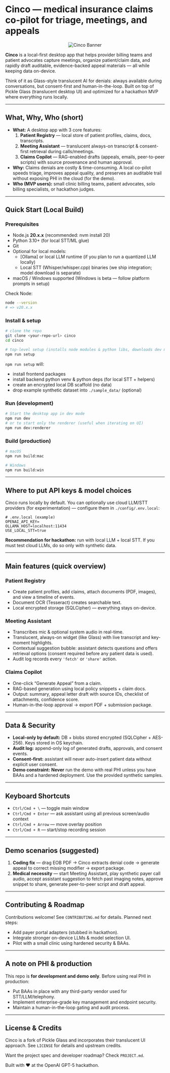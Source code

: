 # Cinco — medical insurance claims co-pilot for triage, meetings, and appeals

<p align="center">
  <img src="./public/assets/cinco-banner.gif" alt="Cinco Banner" />
</p>

**Cinco** is a local-first desktop app that helps provider billing teams and patient advocates capture meetings, organize patient/claim data, and rapidly draft auditable, evidence-backed appeal materials — all while keeping data on-device.

Think of it as Glass-style translucent AI for denials: always available during conversations, but consent-first and human-in-the-loop. Built on top of Pickle Glass (translucent desktop UI) and optimized for a hackathon MVP where everything runs locally.

---

## What, Why, Who (short)

- **What:** A desktop app with 3 core features:
    1. **Patient Registry** — local store of patient profiles, claims, docs, transcripts.
    2. **Meeting Assistant** — translucent always-on transcript & consent-first retrieval during calls/meetings.
    3. **Claims Copilot** — RAG-enabled drafts (appeals, emails, peer-to-peer scripts) with source provenance and human approval.
- **Why:** Claims denials are costly & time-consuming. A local co-pilot speeds triage, improves appeal quality, and preserves an auditable trail without exposing PHI in the cloud (for the demo).
- **Who (MVP users):** small clinic billing teams, patient advocates, solo billing specialists, or hackathon judges.

---

## Quick Start (Local Build)

### Prerequisites

- Node.js **20.x.x** (recommended: nvm install 20)
- Python 3.10+ (for local STT/ML glue)
- Git
- Optional for local models:
    - [Ollama] or local LLM runtime (if you plan to run a quantized LLM locally)
    - Local STT (Whisper/whisper.cpp) binaries (we ship integration; model download is separate)
- macOS / Windows supported (Windows is beta — follow platform prompts in setup)

Check Node:

```bash
node --version
# => v20.x.x
```

### Install & setup

```bash
# clone the repo
git clone <your-repo-url> cinco
cd cinco

# top-level setup (installs node modules & python libs, downloads dev models stubs)
npm run setup
```

`npm run setup` will:

- install frontend packages
- install backend python venv & python deps (for local STT + helpers)
- create an encrypted local DB scaffold (no data)
- drop example synthetic dataset into `./sample_data/` (optional)

### Run (development)

```bash
# Start the desktop app in dev mode
npm run dev
# or to start only the renderer (useful when iterating on UI)
npm run dev:renderer
```

### Build (production)

```bash
# macOS
npm run build:mac

# Windows
npm run build:win
```

---

## Where to put API keys & model choices

Cinco runs locally by default. You can optionally use cloud LLM/STT providers (for experimentation) — configure them in `./config/.env.local`:

```
# .env.local (example)
OPENAI_API_KEY=
OLLAMA_HOST=localhost:11434
USE_LOCAL_STT=true
```

**Recommendation for hackathon:** run with local LLM + local STT. If you must test cloud LLMs, do so only with synthetic data.

---

## Main features (quick overview)

### Patient Registry

- Create patient profiles, add claims, attach documents (PDF, images), and view a timeline of events.
- Document OCR (Tesseract) creates searchable text.
- Local encrypted storage (SQLCipher) — everything stays on-device.

### Meeting Assistant

- Transcribes mic & optional system audio in real-time.
- Translucent, always-on widget (like Glass) with live transcript and key-moment highlights.
- Contextual suggestion bubble: assistant detects questions and offers retrieval options (consent required before any patient data is used).
- Audit log records every `'fetch'` or `'share'` action.

### Claims Copilot

- One-click “Generate Appeal” from a claim.
- RAG-based generation using local policy snippets + claim docs.
- Output: summary, appeal letter draft with source IDs, checklist of attachments, confidence score.
- Human-in-the-loop approval → export PDF + submission package.

---

## Data & Security

- **Local-only by default:** DB + blobs stored encrypted (SQLCipher + AES-256). Keys stored in OS keychain.
- **Audit log:** append-only log of generated drafts, approvals, and consent events.
- **Consent-first:** assistant will never auto-insert patient data without explicit user consent.
- **Demo constraint:** **Never** run the demo with real PHI unless you have BAAs and a hardened deployment. Use the provided synthetic samples.

---

## Keyboard Shortcuts

- `Ctrl/Cmd + \` — toggle main window
- `Ctrl/Cmd + Enter` — ask assistant using all previous screen/audio context
- `Ctrl/Cmd + Arrow` — move overlay position
- `Ctrl/Cmd + R` — start/stop recording session

---

## Demo scenarios (suggested)

1. **Coding fix** — drag EOB PDF → Cinco extracts denial code → generate appeal to correct missing modifier → export package.
2. **Medical necessity** — start Meeting Assistant, play synthetic payer call audio, accept assistant suggestion to fetch past imaging notes, approve snippet to share, generate peer-to-peer script and draft appeal.

---

## Contributing & Roadmap

Contributions welcome! See `CONTRIBUTING.md` for details. Planned next steps:

- Add payer portal adapters (stubbed in hackathon).
- Integrate stronger on-device LLMs & model selection UI.
- Pilot with a small clinic using hardened security & BAAs.

---

## A note on PHI & production

This repo is **for development and demo only**. Before using real PHI in production:

- Put BAAs in place with any third-party vendor used for STT/LLM/telephony.
- Implement enterprise-grade key management and endpoint security.
- Maintain a human-in-the-loop gating and audit process.

---

## License & Credits

Cinco is a fork of Pickle Glass and incorporates their translucent UI approach.
See `LICENSE` for details and upstream credits.

Want the project spec and developer roadmap? Check `PROJECT.md`.

Built with ❤️ at the OpenAI GPT-5 hackathon.
